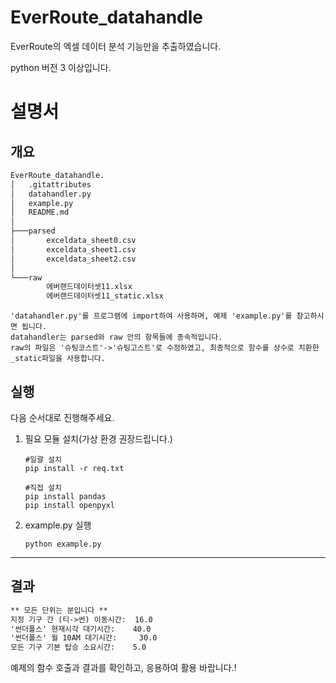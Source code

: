 # EverRoute_datahandle
EverRoute의 엑셀 데이터 분석 기능만을 추출하였습니다.

python 버전 3 이상입니다.

# 설명서
## 개요
```bash
EverRoute_datahandle.
│   .gitattributes
│   datahandler.py
│   example.py
│   README.md
│
├───parsed
│       exceldata_sheet0.csv
│       exceldata_sheet1.csv
│       exceldata_sheet2.csv
│
└───raw
        에버랜드데이터셋11.xlsx
        에버랜드데이터셋11_static.xlsx
```
    'datahandler.py'를 프로그램에 import하여 사용하며, 예제 'example.py'를 참고하시면 됩니다.
    datahandler는 parsed와 raw 안의 항목들에 종속적입니다.
    raw의 파일은 '슈팅코스트'->'슈팅고스트'로 수정하였고, 최종적으로 함수를 상수로 치환한 _static파일을 사용합니다.
    



## 실행
다음 순서대로 진행해주세요.
1. 필요 모듈 설치(가상 환경 권장드립니다.)
    ```shell
    #일괄 설치
    pip install -r req.txt

    #직접 설치
    pip install pandas
    pip install openpyxl
    ```
2. example.py 실행
    ```shell
    python example.py
    ```
---
## 결과
```txt
** 모든 단위는 분입니다 **
지정 기구 간 (티->썬) 이동시간:  16.0
'썬더폴스' 현재시각 대기시간:    40.0
'썬더폴스' 월 10AM 대기시간:     30.0
모든 기구 기본 탑승 소요시간:    5.0
```
예제의 함수 호출과 결과를 확인하고, 응용하여 활용 바랍니다.!